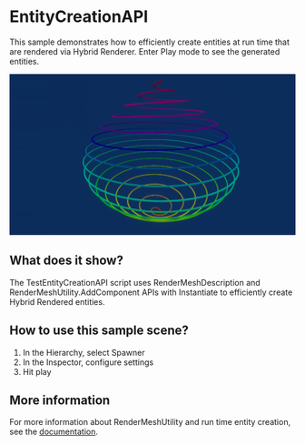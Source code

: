 # EntityCreationAPI

This sample demonstrates how to efficiently create entities at run time that are rendered via Hybrid Renderer. Enter Play mode to see the generated entities.

<img src="../../../READMEimages/EntityCreationAPI.PNG" width="600">

## What does it show?

The TestEntityCreationAPI script uses RenderMeshDescription and RenderMeshUtility.AddComponent APIs with Instantiate to efficiently create Hybrid Rendered entities.

## How to use this sample scene?

1. In the Hierarchy, select Spawner
2. In the Inspector, configure settings
3. Hit play

## More information

For more information about RenderMeshUtility and run time entity creation, see the [documentation](https://docs.unity3d.com/Packages/com.unity.rendering.hybrid@latest/index.html).

